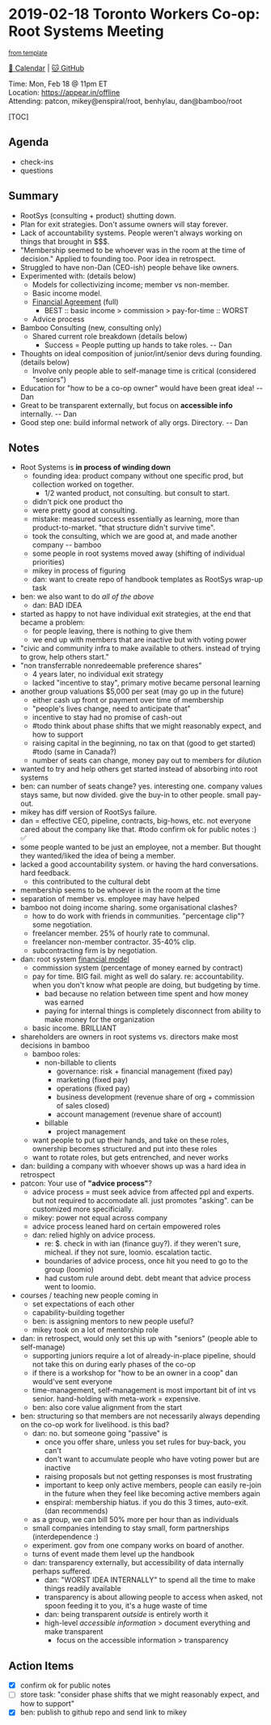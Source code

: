 # 2019-02-18 Toronto Workers Co-op: Root Systems Meeting

<sup>[from template][template]</sup>

[:date: Calendar][cal] | [:cat: GitHub][gh]

Time: Mon, Feb 18 @ 11pm ET  
Location: https://appear.in/offline  
Attending: patcon, mikey@enspiral/root, benhylau, dan@bamboo/root
 
[TOC]

## Agenda

- check-ins
- questions

## Summary

- RootSys (consulting + product) shutting down.
- Plan for exit strategies. Don't assume owners will stay forever.
- Lack of accountability systems. People weren't always working on things that brought in $$$.
- "Membership seemed to be whoever was in the room at the time of decision." Applied to founding too. Poor idea in retrospect.
- Struggled to have non-Dan (CEO-ish) people behave like owners.
- Experimented with: (details below)
    - Models for collectivizing income; member vs non-member.
    - Basic income model.
    - [Financial Agreement](https://www.rootsystems.nz/agreements/financial_agreement.html) (full)
        - BEST :: basic income > commission > pay-for-time :: WORST
    - Advice process
- Bamboo Consulting (new, consulting only)
    - Shared current role breakdown (details below)
        - Success = People putting up hands to take roles. -- Dan
- Thoughts on ideal composition of junior/int/senior devs during founding. (details below)
    - Involve only people able to self-manage time is critical (considered "seniors")
- Education for "how to be a co-op owner" would have been great idea! -- Dan
- Great to be transparent externally, but focus on **accessible info** internally. -- Dan
- Good step one: build informal network of ally orgs. Directory. -- Dan

## Notes

- Root Systems is **in process of winding down**
    - founding idea: product company without one specific prod, but collection worked on together.
        - 1/2 wanted product, not consulting. but consult to start.
    - didn't pick one product tho
    - were pretty good at consulting.
    - mistake: measured success essentially as learning, more than product-to-market. "that structure didn't survive time".
    - took the consulting, which we are good at, and made another company -- bamboo
    - some people in root systems moved away (shifting of individual priorities)
    - mikey in process of figuring
    - dan: want to create repo of handbook templates as RootSys wrap-up task
- ben: we also want to do _all of the above_
    - dan: BAD IDEA
- started as happy to not have individual exit strategies, at the end that became a problem:
    - for people leaving, there is nothing to give them
    - we end up with members that are inactive but with voting power
- "civic and community infra to make available to others. instead of trying to grow, help others start."
- "non transferrable nonredeemable preference shares"
    - 4 years later, no individual exit strategy
    - lacked "incentive to stay", primary motive became personal learning
- another group valuations $5,000 per seat (may go up in the future)
    - either cash up front or payment over time of membership
    - "people's lives change, need to anticipate that"
    - incentive to stay had no promise of cash-out
    - #todo think about phase shifts that we might reasonably expect, and how to support
    - raising capital in the beginning, no tax on that (good to get started) #todo (same in Canada?)
    - number of seats can change, money pay out to members for dilution
- wanted to try and help others get started instead of absorbing into root systems
- ben: can number of seats change? yes. interesting one. company values stays same, but now divided. give the buy-in to other people. small pay-out.
- mikey has diff version of RootSys failure.
- dan = effective CEO, pipeline, contracts, big-hows, etc. not everyone cared about the company like that. #todo confirm ok for public notes :) :white_check_mark:
- some people wanted to be just an employee, not a member. But thought they wanted/liked the idea of being a member. 
- lacked a good accountability system. or having the hard conversations. hard feedback.
    - this contributed to the cultural debt
- membership seems to be whoever is in the room at the time
- separation of member vs. employee may have helped
- bamboo not doing income sharing. some organisational clashes?
    - how to do work with friends in communities. "percentage clip"? some negotiation.
    - freelancer member. 25% of hourly rate to communal.
    - freelancer non-member contractor. 35-40% clip.
    - subcontracting firm is by negotiation.
- dan: root system [financial model](https://www.rootsystems.nz/agreements/financial_agreement.html)
    - commission system (percentage of money earned by contract)
    - pay for time. BIG fail. might as well do salary. re: accountability. when you don't know what people are doing, but budgeting by time.
        - bad because no relation between time spent and how money was earned
        - paying for internal things is completely disconnect from ability to make money for the organization
    - basic income. BRILLIANT
- shareholders are owners in root systems vs. directors make most decisions in bamboo
    - bamboo roles:
        - non-billable to clients
            - governance: risk + financial management (fixed pay)
            - marketing (fixed pay)
            - operations (fixed pay)
            - business development (revenue share of org + commission of sales closed)
            - account management (revenue share of account)
        - billable
            - project management
    - want people to put up their hands, and take on these roles, ownership becomes structured and put into these roles
    - want to rotate roles, but gets entrenched, and never works
- dan: building a company with whoever shows up was a hard idea in retrospect
- patcon: Your use of **"advice process"**?
    - advice process = must seek advice from affected ppl and experts. but not required to accomodate all. just promotes "asking". can be customized more specificially.
    - mikey: power not equal across company
    - advice process leaned hard on certain empowered roles
    - dan: relied highly on advice process.
        - re: $. check in with ian (finance guy?). if they weren't sure, micheal. if they not sure, loomio. escalation tactic.
        - boundaries of advice process, once hit you need to go to the group (loomio)
        - had custom rule around debt. debt meant that advice process went to loomio.
- courses / teaching new people coming in
    - set expectations of each other
    - capability-building together
    - ben: is assigning mentors to new people useful?
    - mikey took on a lot of mentorship role
- dan: in retrospect, would only set this up with "seniors" (people able to self-manage)
    - supporting juniors require a lot of already-in-place pipeline, should not take this on during early phases of the co-op
    - if there is a workshop for "how to be an owner in a coop" dan would've sent everyone
    - time-management, self-management is most important bit of int vs senior. hand-holding with meta-work = expensive.
    - ben: also core value alignment from the start
- ben: structuring so that members are not necessarily always depending on the co-op work for livelihood. is this bad?
    - dan: no. but someone going "passive" is 
        - once you offer share, unless you set rules for buy-back, you can't
        - don't want to accumulate people who have voting power but are inactive
        - raising proposals but not getting responses is most frustrating 
        - important to keep only active members, people can easily re-join in the future when they feel like becoming active members again
        - enspiral: membership hiatus. if you do this 3 times, auto-exit. (dan recommends)
    - as a group, we can bill 50% more per hour than as individuals
    - small companies intending to stay small, form partnerships (interdependence :)
    - experiment. gov from one company works on board of another.
    - turns of event made them level up the handbook
    - dan: transparency externally, but accessibility of data internally perhaps suffered.
        - dan: "WORST IDEA INTERNALLY" to spend all the time to make things readily available
        - transparency is about allowing people to access when asked, not spoon feeding it to you, it's a huge waste of time
        - dan: being transparent _outside_ is entirely worth it
        - high-level _accessible information_ > document everything and make transparent
            - focus on the accessible information > transparency

## Action Items

- [x] confirm ok for public notes
- [ ] store task: "consider phase shifts that we might reasonably expect, and how to support"
- [x] ben: publish to github repo and send link to mikey

<!-- Links -->
[template]: https://hackmd.io/0mgHiik2QwOLbOT-2_Uh7w?edit
[cal]: https://calendar.google.com/calendar/embed?src=s2224p8sptnujs736vplf9anjo%40group.calendar.google.com&ctz=America%2FToronto
[gh]: https://github.com/cryptographydog/december-retreat
